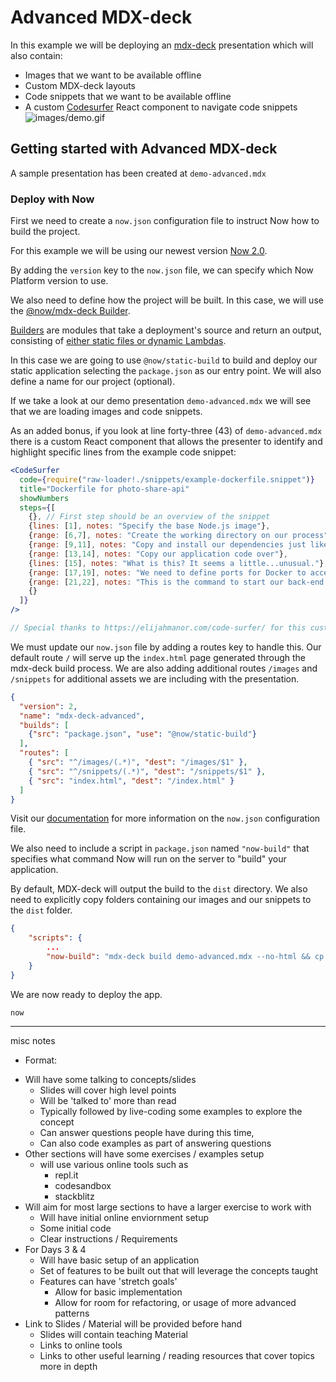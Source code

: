 # Advanced MDX-deck

In this example we will be deploying an [mdx-deck](https://github.com/jxnblk/mdx-deck) presentation which will also contain:
+ Images that we want to be available offline
+ Custom MDX-deck layouts
+ Code snippets that we want to be available offline
+ A custom [Codesurfer](https://elijahmanor.com/code-surfer/) React component to navigate code snippets
![images/demo.gif](images/demo.gif)

## Getting started with Advanced MDX-deck
A sample presentation has been created at `demo-advanced.mdx`

### Deploy with Now

First we need to create a `now.json` configuration file to instruct Now how to build the project.

For this example we will be using our newest version [Now 2.0](https://zeit.co/docs/v2/platform/upgrade-to-2-0/).

By adding the `version` key to the `now.json` file, we can specify which Now Platform version to use.

We also need to define how the project will be built. In this case, we will use the [@now/mdx-deck Builder](https://zeit.co/docs/v2/deployments/official-builders/mdx-deck-now-mdx-deck/).

[Builders](https://zeit.co/docs/v2/deployments/builders/overview/) are modules that take a deployment's source and return an output, consisting of [either static files or dynamic Lambdas](https://zeit.co/docs/v2/deployments/builds/#sources-and-outputs).

In this case we are going to use `@now/static-build` to build and deploy our static application selecting the `package.json` as our entry point. We will also define a name for our project (optional).

If we take a look at our demo presentation `demo-advanced.mdx` we will see that we are loading images and code snippets.

As an added bonus, if you look at line forty-three (43) of `demo-advanced.mdx` there is a custom React component that allows the presenter to identify and highlight specific lines from the example code snippet:

```jsx
<CodeSurfer
  code={require("raw-loader!./snippets/example-dockerfile.snippet")} 
  title="Dockerfile for photo-share-api"
  showNumbers
  steps={[
    {}, // First step should be an overview of the snippet
    {lines: [1], notes: "Specify the base Node.js image"},
    {range: [6,7], notes: "Create the working directory on our process"},
    {range: [9,11], notes: "Copy and install our dependencies just like we would locally"},
    {range: [13,14], notes: "Copy our application code over"},
    {lines: [15], notes: "What is this? It seems a little...unusual."},
    {range: [17,19], notes: "We need to define ports for Docker to access"},
    {range: [21,22], notes: "This is the command to start our back-end server"},
    {}
  ]}
/>

// Special thanks to https://elijahmanor.com/code-surfer/ for this custom component
```

We must update our `now.json` file by adding a routes key to handle this. Our default route `/` will serve up the `index.html` page generated through the mdx-deck build process. We are also adding additional routes `/images` and `/snippets` for additional assets we are including with the presentation.

```json
{
  "version": 2,
  "name": "mdx-deck-advanced",
  "builds": [
    {"src": "package.json", "use": "@now/static-build"}
  ],
  "routes": [
    { "src": "^/images/(.*)", "dest": "/images/$1" },
    { "src": "^/snippets/(.*)", "dest": "/snippets/$1" },
    { "src": "index.html", "dest": "/index.html" }
  ]
}
```

Visit our [documentation](https://zeit.co/docs/v2/deployments/configuration) for more information on the `now.json` configuration file.

We also need to include a script in `package.json` named `"now-build"` that specifies what command Now will run on the server to "build" your application.

By default, MDX-deck will output the build to the `dist` directory. We also need to explicitly copy folders containing our images and our snippets to the `dist` folder.

```json
{
    "scripts": {
        ...
        "now-build": "mdx-deck build demo-advanced.mdx --no-html && cp -r images dist/ && cp -r snippets dist/"
    }
}
```

We are now ready to deploy the app.

```
now
```

---
misc notes

* Format:

- Will have some talking to concepts/slides 
    - Slides will cover high level points
    - Will be 'talked to' more than read
    - Typically followed by live-coding some examples to explore the concept
    - Can answer questions people have during this time,
    - Can also code examples as part of answering questions 
- Other sections will have some exercises / examples setup
    - will use various online tools such as
        * repl.it
        * codesandbox
        * stackblitz
- Will aim for most large sections to have a larger exercise to work with
    - Will have initial online enviornment setup
    - Some initial code
    - Clear instructions / Requirements 
- For Days 3 & 4
    - Will have basic setup of an application 
    - Set of features to be built out that will leverage the concepts taught
    - Features can have 'stretch goals' 
        - Allow for basic implementation
        - Allow for room for refactoring, or usage of more advanced patterns
- Link to Slides / Material will be provided before hand
    - Slides will contain teaching Material
    - Links to online tools
    - Links to other useful learning / reading resources that cover topics more in depth
    
    


